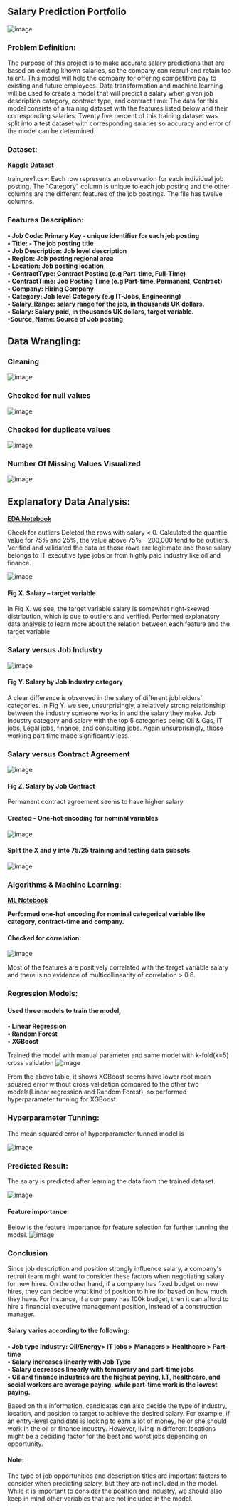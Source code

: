## Salary Prediction Portfolio
![image](https://user-images.githubusercontent.com/77252878/133911555-aeb08450-cf2d-48f4-ba9b-70c6a620114c.png)


### Problem Definition:

The purpose of this project is to make accurate salary predictions that are based on existing known salaries, so the company can recruit and retain top talent. This model will help the company for offering competitive pay to existing and future employees. 
Data transformation and machine learning will be used to create a model that will predict a salary when given job description category, contract type, and contract time:
The data for this model consists of a training dataset with the features listed below and their corresponding salaries. Twenty five percent of this training dataset was split into a test dataset with corresponding salaries so accuracy and error of the model can be determined. 

### Dataset:
**[Kaggle Dataset](https://www.kaggle.com/airiddha/trainrev1)**

train_rev1.csv: Each row represents an observation for each individual job posting. The "Category" column is unique to each job posting and the other columns are the different features of the job postings. The file has twelve columns.


### Features Description:

**•	Job Code: Primary Key - unique identifier for each job posting**    
**•	Title: - The job posting title**    
**•	Job Description: Job level description**    
**•	Region: Job posting regional area**   
**•	Location: Job posting location**    
**•	ContractType: Contract Posting (e.g Part-time, Full-Time)**   
**•	ContractTime: Job Posting Time (e.g Part-time, Permanent, Contract)**   
**•	Company: Hiring Company**   
**•	Category: Job level Category (e.g IT-Jobs, Engineering)**   
**•	Salary_Range: salary range for the job, in thousands UK dollars.**  
**•	Salary: Salary paid, in thousands UK dollars, target variable.**    
**•Source_Name: Source of Job posting** 

## Data Wrangling:

### Cleaning
![image](https://user-images.githubusercontent.com/77252878/133901449-c0e15da9-b498-4e4e-85b4-ced3ba1dd2e1.png)

### Checked for null values
![image](https://user-images.githubusercontent.com/77252878/133902382-880a7642-de6a-4019-b6a8-7793c3052252.png)
### Checked for duplicate values
![image](https://user-images.githubusercontent.com/77252878/133903045-4705b330-a40b-4fc1-8aa0-245cb6f2ab29.png)

### Number Of Missing Values Visualized
![image](https://user-images.githubusercontent.com/77252878/133942228-6b6742ff-4a1b-4676-b81b-c3e77e5992ed.png)



## Explanatory Data Analysis:
**[EDA Notebook](https://github.com/kxnarcisse/Springboard/blob/master/Git/Notebooks/Capstone-2/Capstone%20Project%202%20-%20EDA.ipynb)**

Check for outliers Deleted the rows with salary < 0. Calculated the quantile value for 75% and 25%, the value above 75% - 200,000 tend to be outliers. Verified and validated the data as those rows are legitimate and those salary belongs to IT executive type jobs or from highly paid industry like oil and finance.

![image](https://user-images.githubusercontent.com/77252878/133904032-71eb83b3-3c06-40da-ac74-c4c0e496d139.png)

#### Fig X.     Salary – target variable

In Fig X. we see, the target variable salary is somewhat right-skewed distribution, which is due to outliers and verified.
Performed explanatory data analysis to learn more about the relation between each feature and the target variable

### Salary versus Job Industry
![image](https://user-images.githubusercontent.com/77252878/133905204-bce43e3d-a9d2-44b8-932f-50bf5570a5dd.png)

#### Fig Y.     Salary by Job Industry category
A clear difference is observed in the salary of different jobholders’ categories.  In Fig Y. we see, unsurprisingly,  a relatively strong relationship between the industry someone works in and the salary they make. Job Industry category and salary with the top 5 categories being Oil & Gas, IT jobs, Legal jobs, finance, and consulting jobs. Again unsurprisingly, those working part time made significantly less.

### Salary versus Contract Agreement
![image](https://user-images.githubusercontent.com/77252878/133905273-394a892e-0734-4004-82e2-5c7df3cdf377.png)
#### Fig Z.   Salary by Job Contract
Permanent contract agreement seems to have higher salary

#### Created -  One-hot encoding for nominal variables

![image](https://user-images.githubusercontent.com/77252878/133945204-f6423729-c1e0-48ea-bd7b-f6849d5044c8.png)

#### Split the X and y into 75/25 training and testing data subsets
![image](https://user-images.githubusercontent.com/77252878/133945368-851231d5-bfbe-4fb7-a9ee-11e66e218085.png)

### Algorithms & Machine Learning:
**[ML Notebook](https://github.com/kxnarcisse/Springboard/blob/master/Git/Notebooks/Capstone-2/Feature%20Engineering%20Machine%20Learning-%20Salary%20Prediction%20Capstone%202.ipynb)**

**Performed one-hot encoding for nominal categorical variable like category, contract-time and company.**

#### Checked for correlation:
![image](https://user-images.githubusercontent.com/77252878/133905406-1cea576d-19da-43f0-b29c-b8baed7ebab9.png)

Most of the features are positively correlated with the target variable salary and there is no evidence of multicollinearity of correlation > 0.6.

### Regression Models:

#### Used three models to train the model,
**•	Linear Regression**  
**•	Random Forest**     
**•	XGBoost**     

Trained the model with manual parameter and same model with k-fold(k=5) cross validation
![image](https://user-images.githubusercontent.com/77252878/133905506-44b867f5-c986-43ed-b392-5a14cbf5e32b.png)

From the above table, it shows XGBoost seems have lower root mean squared error without cross validation compared to the other two models(Linear regression and Random Forest), so performed hyperparameter tunning for XGBoost.
### Hyperparameter Tunning:
The mean squared error of hyperparameter tunned model is

![image](https://user-images.githubusercontent.com/77252878/133905541-86dfc753-a477-4f9a-90d7-f7e1b64fbc2b.png)
### Predicted Result:
The salary is predicted after learning the data from the trained dataset.

![image](https://user-images.githubusercontent.com/77252878/133905572-4137d715-b458-4399-9d82-5fd4a65741c6.png)
#### Feature importance:
Below is the feature importance for feature selection for further tunning the model.
![image](https://user-images.githubusercontent.com/77252878/133905642-cff56c14-ad36-4e0b-b4f0-e34b49e6f701.png)

### Conclusion

Since job description and position strongly influence salary, a company's recruit team might want to consider these factors when negotiating salary for new hires. On the other hand, if a company has fixed budget on new hires, they can decide what kind of position to hire for based on how much they have. For instance, if a company has 100k  budget, then it can afford to hire a financial executive management position, instead of a construction manager.

#### Salary varies according to the following:

**•	Job type Industry: Oil/Energy> IT jobs > Managers > Healthcare > Part-time**   
**•	Salary increases linearly with Job Type**   
**•	Salary decreases linearly with temporary and part-time jobs**   
**•	Oil and finance industries are the highest paying, I.T, healthcare, and social workers are average paying, while part-time work is the lowest paying.**   

Based on this information, candidates can also decide the type of industry, location, and position to target to achieve the desired salary. For example, if an entry-level candidate is looking to earn a lot of money, he or she should work in the oil or finance industry. However, living in different locations might be a deciding factor for the best and worst jobs depending on opportunity.

#### Note:
The type of job opportunities and description titles are important factors to consider when predicting salary, but they are not included in the model. While it is important to consider the position and industry, we should also keep in mind other variables that are not included in the model.






























